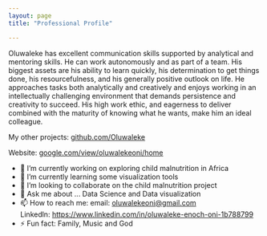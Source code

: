```yaml
---
layout: page
title: "Professional Profile"

---
```


Oluwaleke has excellent communication skills supported by analytical and mentoring skills. He can work autonomously and as part of a team. His biggest assets are his ability to learn quickly, his determination to get things done, his resourcefulness, and his generally positive outlook on life. He approaches tasks both analytically and creatively and enjoys working in an intellectually challenging environment that demands persistence and creativity to succeed. His high work ethic, and eagerness to deliver combined with the maturity of knowing what he wants, make him an ideal colleague. 

My other projects: [github.com/Oluwaleke](https://github.com/Oluwaleke)

Website: [google.com/view/oluwalekeoni/home](https://sites.google.com/view/oluwalekeoni/home)


- 🔭 I’m currently working on exploring child malnutrition in Africa 
- 🌱 I’m currently learning some visualization tools
- 👯 I’m looking to collaborate on the child malnutrition project
- 💬 Ask me about ... Data Science and Data visualization
- 📫 How to reach me: 
     email: oluwalekeoni@gmail.com  
     Linkedln: https://www.linkedin.com/in/oluwaleke-enoch-oni-1b788799
- ⚡ Fun fact: Family, Music and God

